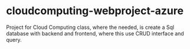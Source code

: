 # cloudcomputing-webproject-azure
Project for Cloud Computing class, where the needed, is create a Sql database with backend and frontend, where this use CRUD interface and query.
